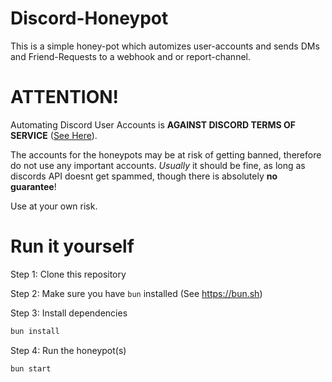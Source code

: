 # Discord-Honeypot
This is a simple honey-pot which automizes user-accounts and sends DMs and Friend-Requests to a webhook and or report-channel.

# ATTENTION!
Automating Discord User Accounts is **AGAINST DISCORD TERMS OF SERVICE** ([See Here](https://support.discord.com/hc/en-us/articles/115002192352-Automated-User-Accounts-Self-Bots)). 

The accounts for the honeypots may be at risk of getting banned, therefore do not use any important accounts. *Usually* it should be fine, as long as discords API doesnt get spammed, though there is absolutely **no guarantee**!

Use at your own risk.

# Run it yourself
Step 1: Clone this repository

Step 2: Make sure you have `bun` installed (See https://bun.sh)

Step 3: Install dependencies
```bash
bun install
```

Step 4: Run the honeypot(s)

```bash
bun start
```


